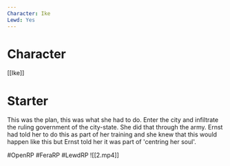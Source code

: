 ```yaml
---
Character: Ike
Lewd: Yes
---
```

# Character
[[Ike]]

# Starter
This was the plan, this was what she had to do. Enter the city and infiltrate the ruling government of the city-state. She did that through the army. Ernst had told her to do this as part of her training and she knew that this would happen like this but Ernst told her it was part of 'centring her soul'.

#OpenRP #FeraRP #LewdRP
![[2.mp4]]